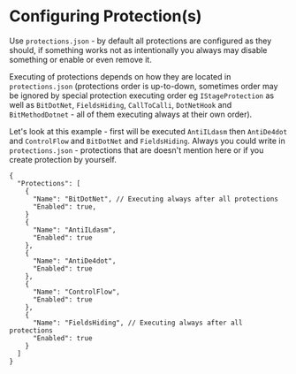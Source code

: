 # Configuring Protection(s)

Use `protections.json` - by default all protections are configured as they should, if something works not as intentionally you always may disable something or enable or even remove it.

Executing of protections depends on how they are located in `protections.json` (protections order is up-to-down, sometimes order may be ignored by special protection executing order eg `IStageProtection` as well as `BitDotNet`, `FieldsHiding`, `CallToCalli`, `DotNetHook` and `BitMethodDotnet` - all of them executing always at their own order).

Let's look at this example - first will be executed `AntiILdasm` then `AntiDe4dot` and `ControlFlow` and `BitDotNet` and `FieldsHiding`. Always you could write in `protections.json` - protections that are doesn't mention here or if you create protection by yourself.

```
{
  "Protections": [
    {
      "Name": "BitDotNet", // Executing always after all protections
      "Enabled": true,
    }
    {
      "Name": "AntiILdasm",
      "Enabled": true
    },
    {
      "Name": "AntiDe4dot",
      "Enabled": true
    },
    {
      "Name": "ControlFlow",
      "Enabled": true
    },
    {
      "Name": "FieldsHiding", // Executing always after all protections
      "Enabled": true
    }
  ]
}
```
